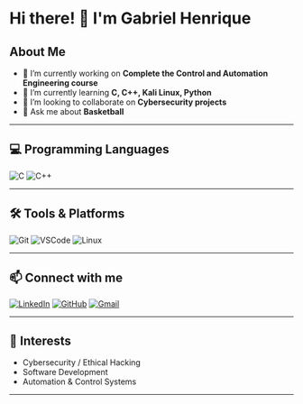 # Hi there! 👋 I'm Gabriel Henrique

## About Me
- 🔭 I’m currently working on **Complete the Control and Automation Engineering course**  
- 🌱 I’m currently learning **C, C++, Kali Linux, Python**  
- 👯 I’m looking to collaborate on **Cybersecurity projects**  
- 💬 Ask me about **Basketball**  

---

## 💻 Programming Languages
![C](https://img.shields.io/badge/C-00599C?style=for-the-badge&logo=c&logoColor=white)
![C++](https://img.shields.io/badge/C++-00599C?style=for-the-badge&logo=c%2B%2B&logoColor=white)

---

## 🛠 Tools & Platforms
![Git](https://img.shields.io/badge/Git-F05032?style=for-the-badge&logo=git&logoColor=white)
![VSCode](https://img.shields.io/badge/VSCode-007ACC?style=for-the-badge&logo=visual-studio-code&logoColor=white)
![Linux](https://img.shields.io/badge/Linux-FCC624?style=for-the-badge&logo=linux&logoColor=black)

---

## 📫 Connect with me
[![LinkedIn](https://img.shields.io/badge/LinkedIn-%230077B5.svg?style=for-the-badge&logo=linkedin&logoColor=white)](https://www.linkedin.com/in/gabriel-henrique-5a046031a)
[![GitHub](https://img.shields.io/badge/GitHub-181717?style=for-the-badge&logo=github&logoColor=white)](https://github.com/GabrielHenrique-eng)
[![Gmail](https://img.shields.io/badge/Gmail-D14836?style=for-the-badge&logo=gmail&logoColor=white)](mailto:gabrielhenrique.eng2007@gmail.com)

---

## 🔐 Interests
- Cybersecurity / Ethical Hacking  
- Software Development  
- Automation & Control Systems    

---

